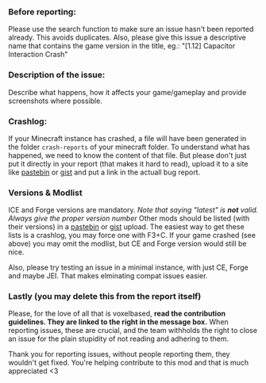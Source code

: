 ### Before reporting:
Please use the search function to make sure an issue hasn't been reported already. This avoids duplicates.
Also, please give this issue a descriptive name that contains the game version in the title, eg.: "[1.12] Capacitor Interaction Crash"

### Description of the issue:
Describe what happens, how it affects your game/gameplay and provide screenshots where possible.

### Crashlog:
If your Minecraft instance has crashed, a file will have been generated in the folder `crash-reports` of your minecraft folder. To understand what has happened, we need to know the content of that file. But please don't just put it directly in your report (that makes it hard to read), upload it to a site like [pastebin](http://pastebin.com) or [gist](http://gist.github.com) and put a link in the actuall bug report.

### Versions & Modlist
ICE and Forge versions are mandatory. *Note that saying "latest" is **not** valid. Always give the proper version number*
Other mods should be listed (with their versions) in a [pastebin](http://pastebin.com) or [gist](http://gist.github.com) upload. The easiest way to get these lists is a crashlog, you may force one with F3+C.
If your game crashed (see above) you may omit the modlist, but CE and Forge version would still be nice.

Also, please try testing an issue in a minimal instance, with just CE, Forge and maybe JEI. That makes elminating compat issues easier.

### Lastly (you may delete this from the report itself)
Please, for the love of all that is voxelbased, **read the contribution guidelines. They are linked to the right in the message box.**
When reporting issues, these are crucial, and the team withholds the right to close an issue for the plain stupidity of not reading and adhering to them.

Thank you for reporting issues, without people reporting them, they wouldn't get fixed. You're helping contribute to this mod and that is much appreciated <3
